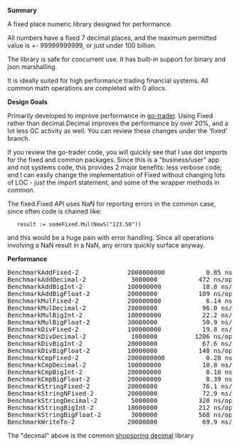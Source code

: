 **Summary**

A fixed place numeric library designed for performance.

All numbers have a fixed 7 decimal places, and the maximum permitted value is +- 99999999999,
or just under 100 billion.

The library is safe for concurrent use. It has built-in support for binary and json marshalling.

It is ideally suited for high performance trading financial systems. All common math operations are completed with 0 allocs.

**Design Goals**

Primarily developed to improve performance in [go-trader](https://github.com/robaho/go-trader).
Using Fixed rather than decimal.Decimal improves the performance by over 20%, and a lot less GC activity as well.
You can review these changes under the 'fixed' branch.

If you review the go-trader code, you will quickly see that I use dot imports for the fixed and common packages. Since this
is a "business/user" app and not systems code, this provides 2 major benefits: less verbose code, and I can easily change the
implementation of Fixed without changing lots of LOC - just the import statement, and some of the wrapper methods in common.

The fixed.Fixed API uses NaN for reporting errors in the common case, since often code is chained like:
```
   result := someFixed.Mul(NewS("123.50"))
```
and this would be a huge pain with error handling. Since all operations involving a NaN result in a NaN,
 any errors quickly surface anyway.


**Performance**

<pre>
BenchmarkAddFixed-2         	2000000000	         0.85 ns/op	       0 B/op	       0 allocs/op
BenchmarkAddDecimal-2       	 3000000	       472 ns/op	     400 B/op	      10 allocs/op
BenchmarkAddBigInt-2        	100000000	        18.8 ns/op	       0 B/op	       0 allocs/op
BenchmarkAddBigFloat-2      	20000000	       109 ns/op	      48 B/op	       1 allocs/op
BenchmarkMulFixed-2         	200000000	         6.14 ns/op	       0 B/op	       0 allocs/op
BenchmarkMulDecimal-2       	20000000	        96.0 ns/op	      80 B/op	       2 allocs/op
BenchmarkMulBigInt-2        	100000000	        22.2 ns/op	       0 B/op	       0 allocs/op
BenchmarkMulBigFloat-2      	30000000	        50.9 ns/op	       0 B/op	       0 allocs/op
BenchmarkDivFixed-2         	100000000	        19.8 ns/op	       0 B/op	       0 allocs/op
BenchmarkDivDecimal-2       	 1000000	      1206 ns/op	     928 B/op	      22 allocs/op
BenchmarkDivBigInt-2        	20000000	        67.6 ns/op	      48 B/op	       1 allocs/op
BenchmarkDivBigFloat-2      	10000000	       148 ns/op	      64 B/op	       2 allocs/op
BenchmarkCmpFixed-2         	2000000000	         0.28 ns/op	       0 B/op	       0 allocs/op
BenchmarkCmpDecimal-2       	100000000	        10.8 ns/op	       0 B/op	       0 allocs/op
BenchmarkCmpBigInt-2        	200000000	         8.10 ns/op	       0 B/op	       0 allocs/op
BenchmarkCmpBigFloat-2      	200000000	         8.39 ns/op	       0 B/op	       0 allocs/op
BenchmarkStringFixed-2      	20000000	        76.1 ns/op	      32 B/op	       1 allocs/op
BenchmarkStringNFixed-2     	20000000	        72.9 ns/op	      32 B/op	       1 allocs/op
BenchmarkStringDecimal-2    	 5000000	       328 ns/op	     144 B/op	       5 allocs/op
BenchmarkStringBigInt-2     	10000000	       212 ns/op	      80 B/op	       3 allocs/op
BenchmarkStringBigFloat-2   	 3000000	       568 ns/op	     272 B/op	       8 allocs/op
BenchmarkWriteTo-2          	20000000	        69.9 ns/op	      27 B/op	       0 allocs/op
</pre>

The "decimal" above is the common [shopspring decimal](https://github.com/shopspring/decimal) library